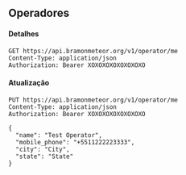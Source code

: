 ## Operadores

#### Detalhes

```http request
GET https://api.bramonmeteor.org/v1/operator/me
Content-Type: application/json
Authorization: Bearer XOXOXOXOXOXOXOXO
```

#### Atualização

```http request
PUT https://api.bramonmeteor.org/v1/operator/me
Content-Type: application/json
Authorization: Bearer XOXOXOXOXOXOXOXO

{
  "name": "Test Operator",
  "mobile_phone": "+5511222223333",
  "city": "City",
  "state": "State"
}
```
